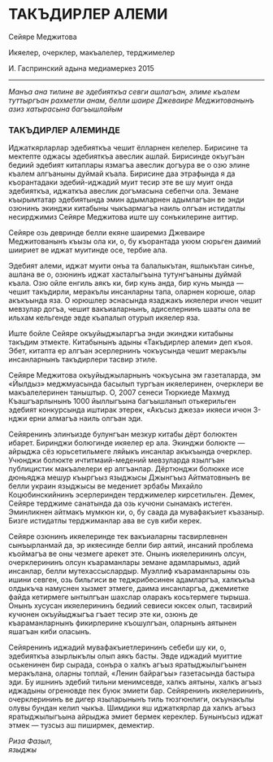 # ТАКЪДИРЛЕР АЛЕМИ

Сейяре Меджитова

Икяелер, очерклер, макъалелер, терджимелер

И. Гаспринский адына медиамеркез 2015

---

_Манъа ана тилине ве эдебияткъа севги ашлагъан, элиме къалем туттыргъан рахметли анам, белли шаире Джеваире Меджитованынъ азиз хатырасына багъышлайым_

### ТАКЪДИРЛЕР АЛЕМИНДЕ

Иджаткярларлар эдебияткъа чешит ёлларнен келелер. Бирисине та мектепте оджасы эдебияткъа авеслик ашлай. Бирисинде окъугъан бедиий эдебият китаплары язмагъа авеслик догъура ве о озю элине къалем алгъаныны дуймай къала. Бирисине даа этрафында я да къорантадаки эдебий-иджадий муит тесир эте ве шу муит онда эдебияткъа, иджаткъа авеслик догъмасына себепчи ола. Земане къырымтатар эдебиятында эмин адымларнен адымлагъан ве энди озюнинъ экинджи китабыны чыкъармагъа наиль олгъан истидатлы несирджимиз Сейяре Меджитова иште шу сонъкилерине аиттир.

Сейяре озь девринде белли екяне шаиремиз Джеваире Меджитованынъ къызы ола ки, о, бу къорантада укюм сюрьген даимий шиириет ве иджат муитинде осе, тербие ала.

Эдебият алеми, иджат муити онъа та балалыкътан, яшлыкътан синъе, ашлана ве о, озюнинъ иджат хасталыгъына тутунгъаныны дуймай къала. Озю ойле енгиль аякъ ки, бир кунь анда, бир кунь мында — чешит такъдирли, меракълы инсанларны тапа, оларнен корюше, олар акъкъында яза. О юрюшлер эснасында язаджакъ икяелери ичюн чешит мевзулар догъа, чешит вакъиаларнынъ, адиселернинъ шааты ола ве ильхам кельгенде эвде къапалып отурып икяелер яза.

Иште бойле Сейяре окъуйыджыларгъа энди экинджи китабыны такъдим этмекте. Китабынынъ адыны «Такъдирлер алеми» деп къоя. Эбет, китапта ер алгъан эсерлернинъ чокъусында чешит меракълы инсанларнынъ такъдирлери тасвир этиле.

Сейяре Меджитова окъуйыджыларнынъ чокъусына эм газеталарда, эм «Йылдыз» меджмуасында басылып тургъан икяелеринен, очерклери ве макъалелеринен таныштыр. О, 2007 сенеси Тюркиеде Махмуд Къашгъарлынынъ 1000 йыллыгъына багъышланып отькерильген эдебият конкурсында иштирак этерек, «Акъсыз джеза» икяеси ичюн 3-нджи ерни алмагъа наиль олгъан эди.

Сейяренинъ элинъизде булунгъан мезкур китабы дёрт болюктен ибарет. Биринджи болюгинде икяелер ер ала. Экинджи болюкте — айрыджа сёз юрьсетильмеге ляйыкъ инсанлар акъкъында очерклер. Учюнджи болюкте ичтитмаий-медений мевзуларда язылгъан публицистик макъалелери ер алгъанлар. Дёртюнджи болюкке исе дюньяджа мешур къыргъыз языджысы Джынгъыз Айтматовнынъ ве белли украин языджысы ве медениет эрбабы Михайло Коцюбинскийнинъ эсерлеринден терджимелер кирсетильген. Демек, Сейяре терджиме санатында да озь кучюни сынамакъ истеген. Эминликнен айтмакъ мумкюн ки, о, бу саада да мувафакъиет къазаныр. Бизге истидатлы терджиманлар ава ве сув киби керек.

Сейяре озюнинъ икяелеринде тек вакъиаларны тасвирлевнен сынъырланмай да, эр икяесинде белли бир аятий, инсаний проблема къоймагъа ве оны чезмеге арекет эте. Онынъ икяелерининъ олсун, очерклерининъ олсун къараманлары земане адамларымыз, адий инсанлар, белли мутехассыслардыр. Муэллиф къараманларыны озь ишини севген, озь бильгиси ве теджрибесинен адамларгъа, халкъкъа олдыкъча намуснен хызмет этмеге, даима инсанларгъа, джемиетке файда кетирмеге ынтылгъан шахслар оларакъ косьтермеге тырыша. Онынъ хусусан икяелерининъ бедиий севиеси юксек олып, тасвирий кучюнен окъуйыджыгъа гъает тесир эте ки, озюнъ де къараманларнынъ фикирлерине къошулгъан, оларнынъ аятынен яшагъан киби оласынъ.

Сейяренинъ иджадий мувафакъиетлерининъ себеби шу ки, о, эдебияткъа азырлыкълы олып аякъ басты. Эвде иджадий муиттие оськенинен бир сырада, сонъра о халкъ агъыз яратыджылыгъынен меракълана, оларны топлай, «Ленин байрагъы» газетасында бастыра эди. Бу ишнинъ эдебий тильни менимсевде, халкъ аятыны, халкъ агъыз иджадыны огренювде пек буюк эмиети бар. Сейяренинъ икяелерининъ, очерклерининъ ве дигер языларынынъ тиль тюзгюнлиги, окъунакълы олувы бундан келип чыкъа. Шимдики яш иджаткярлар да халкъ агъыз яратыджылыгъына айрыджа эмиет бермек кереклер. Бунынъсыз иджат этмек — тузсыз аш пиширмек, демектир.

_Риза Фазыл,  
языджы_

